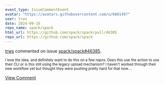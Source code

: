 ```yaml
---
event_type: IssueCommentEvent
avatar: "https://avatars.githubusercontent.com/u/660149?"
user: trws
date: 2024-09-16
repo_name: spack/spack
html_url: https://github.com/spack/spack/pull/46385
repo_url: https://github.com/spack/spack
---
```


<a href='https://github.com/trws' target='_blank'>trws</a> commented on issue <a href='https://github.com/spack/spack/pull/46385' target='_blank'>spack/spack#46385</a>.

<small>I love the idea, and definitely want to do this on a few repos.  Does this use the action to use their CLI or is this still using the legacy upload mechanism? I haven't worked through their new workflow yet but thought they were pushing pretty hard for that now....</small>

<a href='https://github.com/spack/spack/pull/46385' target='_blank'>View Comment</a>